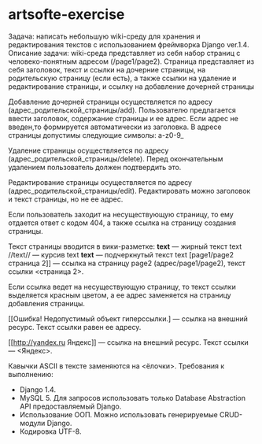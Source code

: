 artsofte-exercise
=================

Задача: написать небольшую wiki-среду для хранения и редактирования текстов с использованием фреймворка Django ver.1.4.
Описание задачи: wiki-среда представляет из себя набор страниц с человеко-понятным адресом (/page1/page2). Страница представляет из  себя заголовок, текст и ссылки на дочерние страницы, на родительскую страницу (если есть), а также ссылки на удаление и редактирование страницы, и ссылку на добавление дочерней страницы

Добавление дочерней страницы осуществляется по адресу (адрес_родительской_страницы/add). Пользователю предлагается ввести заголовок, содержание страницы и ее адрес. Если адрес не введен,то формируется автоматически из заголовка. В адресе страницы допустимы следующие символы: a-z0-9_

Удаление страницы осуществляется по адресу (адрес_родительской_страницы/delete). Перед окончательным удалением пользователь должен подтвердить это.

Редактирование страницы осуществляется по адресу (адрес_родительской_страницы/edit). 
Редактировать можно заголовок и текст страницы, но не ее адрес.

Если пользователь заходит на несуществующую страницу, то ему отдается ответ с кодом 404, а также ссылка на страницу создания страницы.

Текст страницы вводится в вики-разметке:
**text** — жирный текст text
//text// — курсив text
__text__ — подчеркнутый текст text
[page1/page2 страница 2]] — ссылка на страницу page2 (адрес/page1/page2), текст ссылки <страница 2>.

Если ссылка ведет на несуществующую страницу, то текст ссылки выделяется красным цветом, а ее адрес заменяется на страницу добавления страницы.

[[Ошибка! Недопустимый объект гиперссылки.] — ссылка на внешний ресурс. Текст ссылки равен ее адресу.

[[http://yandex.ru Яндекс]] — ссылка на внешний ресурс. Текст ссылки —  <Яндекс>.

Кавычки ASCII в тексте заменяются на <ёлочки>.
Требования к выполнению:
   * Django 1.4.
   * MySQL 5. Для запросов использовать только Database Abstraction API предоставляемый Django.
   * Использование ООП. Можно использовать генерируемые CRUD-модули Django.
   * Кодировка UTF-8.
